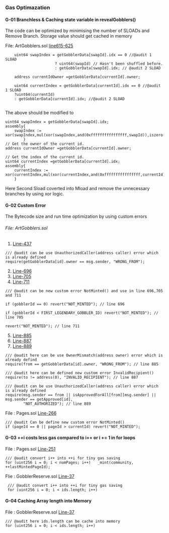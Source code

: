 
### Gas Optimazation

#### G-01 Branchless & Caching state variable in revealGobblers() 

The code can be optimized by minimising the number of SLOADs and Remove Branch.
Storage value should get cached in memory

File: ArtGobblers.sol [line615-625](https://github.com/code-423n4/2022-09-artgobblers/blob/main/src/ArtGobblers.sol#L615-625)


```
    uint64 swapIndex = getGobblerData[swapId].idx == 0 //@audit 1 SLOAD
                      ? uint64(swapId) // Hasn't been shuffled before.
                      : getGobblerData[swapId].idx; // @audit 2 SLOAD

    address currentIdOwner =getGobblerData[currentId].owner;
    
    uint64 currentIndex = getGobblerData[currentId].idx == 0 //@audit 1 SLOAD
    ?uint64(currentId) 
    : getGobblerData[currentId].idx; //@audit 2 SLOAD


```

The above should be modified to

```
uint64 swapIndex = getGobblerData[swapId].idx;
assembly{
    swapIndex := xor(swapIndex,mul(xor(swapIndex,and(0xffffffffffffffff,swapId)),iszero(swapIndex)))
        }
// Get the owner of the current id.
address currentIdOwner =getGobblerData[currentId].owner;

// Get the index of the current id.            
uint64 currentIndex =getGobblerData[currentId].idx;
assembly{
    currentIndex := xor(currentIndex,mul(xor(currentIndex,and(0xffffffffffffffff,currentId)),iszero(currentIndex)))
    }
```
Here Second Sload coverted into Mload and remove the unnecessary branches by using xor logic. 


#### G-02 Custom Error 

The Bytecode size and run time optimization by using custom errors

###### File: ArtGobblers.sol 
1. [Line-437](https://github.com/code-423n4/2022-09-artgobblers/blob/main/src/ArtGobblers.sol#L437)
```
/// @audit can be use UnauthorizedCaller(address caller) error which is already defined 
require(getGobblerData[id].owner == msg.sender, "WRONG_FROM");
```
2. [Line-696](https://github.com/code-423n4/2022-09-artgobblers/blob/main/src/ArtGobblers.sol#L696)
3. [Line-705](https://github.com/code-423n4/2022-09-artgobblers/blob/main/src/ArtGobblers.sol#L705)
4. [Line-711](https://github.com/code-423n4/2022-09-artgobblers/blob/main/src/ArtGobblers.sol#L711)
```
/// @audit can be new custom error NotMinted() and use in line 696,705 and 711

if (gobblerId == 0) revert("NOT_MINTED"); // line 696

if (gobblerId < FIRST_LEGENDARY_GOBBLER_ID) revert("NOT_MINTED"); // line 705

revert("NOT_MINTED"); // line 711

```

5. [Line-885](https://github.com/code-423n4/2022-09-artgobblers/blob/main/src/ArtGobblers.sol#L885)
6. [Line-887](https://github.com/code-423n4/2022-09-artgobblers/blob/main/src/ArtGobblers.sol#L887)
7. [Line-889](https://github.com/code-423n4/2022-09-artgobblers/blob/main/src/ArtGobblers.sol#L889)
```
/// @audit here can be use OwnerMismatch(address owner) error which is already defind
require(from == getGobblerData[id].owner, "WRONG_FROM"); // line 885

/// @audit here can be defined new custom error InvalidRecipient()
require(to != address(0), "INVALID_RECIPIENT"); // line 887 

/// @audit can be use UnauthorizedCaller(address caller) error which is already defined 
require(msg.sender == from || isApprovedForAll[from][msg.sender] || msg.sender == getApproved[id],
        "NOT_AUTHORIZED"); // line 889
```

File : Pages.sol [Line-266](https://github.com/code-423n4/2022-09-artgobblers/blob/main/src/Pages.sol#L266)
```
/// @audit Can be define new custom error NotMinted() 
if (pageId == 0 || pageId > currentId) revert("NOT_MINTED");
```

#### G-03 \++i costs less gas compared to i++ or i += 1 in for loops 

File : Pages.sol [Line-251](https://github.com/code-423n4/2022-09-artgobblers/blob/main/src/Pages.sol#L251)

```
/// @audit convert i++ into ++i for tiny gas saving
for (uint256 i = 0; i < numPages; i++)   _mint(community, ++lastMintedPageId);
```

Flie : GobblerReserve.sol [Line-37](https://github.com/code-423n4/2022-09-artgobblers/blob/main/src/utils/GobblerReserve.sol#L37)
```
 /// @audit convert i++ into ++i for tiny gas saving
 for (uint256 i = 0; i < ids.length; i++) 
```

#### G-04 Caching Array length into Memory  

File : GobblerReserve.sol [Line-37](https://github.com/code-423n4/2022-09-artgobblers/blob/main/src/utils/GobblerReserve.sol#L37)

```
/// @audit here ids.length can be cache into memory
for (uint256 i = 0; i < ids.length; i++) 
```


